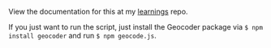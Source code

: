 View the documentation for this at my [learnings](https://github.com/justinjaywang/learnings/blob/master/2013-03-06.md) repo.

If you just want to run the script, just install the Geocoder package via `$ npm install geocoder` and run `$ npm geocode.js`.